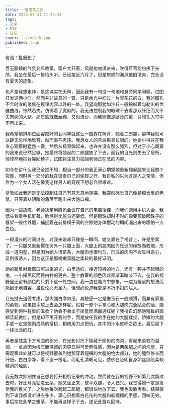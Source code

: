 ```yaml
---
title: 一瞥雪花之白
date: 2024-05-31 21:14:33
tags: 
- 文学
- R18
- 日记
cover: ../img/jk.jpg
published: true
---
```

省流：批瘾犯了
<!--more-->
百无聊赖的气氛充斥教室，窗户大开着，风就匆匆涌进来，吹得芦苇纷纷拂下头颅，我坐在最后一排抬头听。已经接近六月了，但是旅顺的海风依旧清爽，完全没有夏天的迹象。

也不是我想走神，是这课实在无聊，因此我有一句没一句地和身旁同学闲聊，试图打发这两小时。然而并非故意的一瞥，只是余光中扫过一片雪花花的白，我的瞳孔不合时宜的聚焦在授课内容以外的一处。我望向那犹如沙丘一般蜿蜒着勾勒出的优雅曲线，怅然若失，仿佛着了魔似的，我无法控制我的眼球不去看那双纤细而又不失肉感的大腿，那质感既像丝绸，又似流沙，而我则像是卧沙的蟹，只想扎入其中不再出来。

我希望前排那位面容姣好的女同学就这么一直靠在椅背，翘着二郎腿，那样我就可以肆无忌惮地欣赏，然而事与愿违。我想女人的背后果真长眼的，她娇小得背在我专心观察时猛然一震，然后从椅背弹起来，也许并没有那么强烈，但对于小心翼翼的我来说已然足够，她最终将翘起的二郎腿放了下去，而我的目光则失去了居所，悻悻然地把背靠回椅子，试图将注意力拉回老师正在念的内容。

如今在讲什么我已全然不知，相当一部分的我正满心期望她重新翘起腿来让我瞧个究竟，同时另一部分的我在谴责自己的偷窥之行，我自私的以为这是人之常情，但作为一个女人活在像我这样男人的窥视下想必会很艰难。

尽管如此我还是无法控制住自己有意无意地窥探，我突然感觉自己像是粮仓里的老鼠，只等着从阴暗的角落里跑出来大饱口福。

因为一些故障，老师决定用腾讯会议在自己的电脑授课，而我们则用手机入会，我低头看着手机屏幕，脸埋得比鸵鸟还要低，但是眼珠却时不时的像要顶破眼珠子的框架一般往外翻，捕捉着在前排椅子间的空隙她身体摆动的瞬间漏出来的哪怕一点白色。

一段漫长的时间过去，对我来说却只像是一瞬间，她又靠在了椅背上，许是坐累了，一只腿又重新摞在另外一只腿上面，大腿上的肌肉因为压迫的缘故而收缩，形成一道沟壑，但是因为她人很苗条，大腿肉也很均匀，形成的肉沟不会显得恶心，反倒很诱人，因为这正是那娇嫩双腿之柔软的最好证明。

她的腿反射着窗口照进来的光，白里透红，接近短裤的地方，还有一颗并不起眼的痣，一小撮黑反而将白衬的更白。整个教室的颜色因此都渐渐暗淡下去，在我的视野里还留有颜色的只剩下这一处空间。我一边在脑海中想象，一边为龌龊的想法而感到无地自容，虽说论心无圣人，但想必论迹我更是不折不扣的烂人。

且先抛去道德考虑，那大腿白净如纸，其触感一定是像玉石一般顺滑，而兼有家猫的柔软。如果把手放上去会怎样呢，假若一整个手掌心和大腿肉完全贴合的话，能感受到何种程度的温柔？她会不会出于娇羞而满面通红呢？我擅自幻想她精致的面颊泛起微红，但是却不甩开我的手，而是放任我的手在她的大腿揉捏，娇嫩的大腿手感一定是像刚成熟的樱桃，稍微用力点把玩，其中的汁水就呼之欲出，最后留下一抹淡淡的红。

再者是膝盖下方弯曲的部分，在光影衬托下隐藏于阴影的肉沟，看起来柔软而温润，一点点因为挤压而供起的肉更显得可爱而性感，因为是两条腿之间的沟壑，只需观察此处就可以将视野覆盖到她那穿着短裤的大腿的绝大部分，她的腿型修长而纤细，白白净净，看不见一根毛，而毛孔清晰可见，仿佛在证明自身如丝绸般柔软糯滑的触感，

我无数次抑制住自己想要打开相机记录的冲动，然而就在我的视野不知第几次飘过去时，好比月亮钻进云朵，她又坐正来，放平双腿，令人扫兴。我觉得她一定是发觉我的目光了，之后她每次翘起二郎腿，都很快地放下去，我也没敢再看。结果直到下课我都没听进去多少，满心只想着白花花的大腿和软糯糯的手感，回味无穷。事后惊觉此举之堕落，不能再这样子下去，遂记此篇以回味。